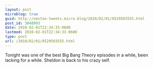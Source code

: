 ```yaml
---
layout: post
microblog: true
guid: http://vmstan-tweets.micro.blog/2010/02/01/8529503555.html
post_id: 3048993
date: 2010-02-01T22:34:33-0600
lastmod: 2010-02-01T22:34:33-0600
type: post
url: /2010/02/01/8529503555.html
---
```

Tonight was one of the best Big Bang Theory episodes in a while, been lacking for a while. Sheldon is back to his crazy self.
